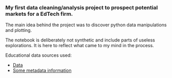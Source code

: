 ### My first data cleaning/analysis project to prospect potential markets for a EdTech firm.

The main idea behind the project was to discover python data manipulations and plotting.


The notebook is deliberately not synthetic and include parts of useless explorations. It is here to reflect what came to my mind in the process.



Educational data sources used:

- [Data](https://datacatalog.worldbank.orkg/dataset/education-statistics)
- [Some metadata information](http://datatopics.worldbank.org/education/)